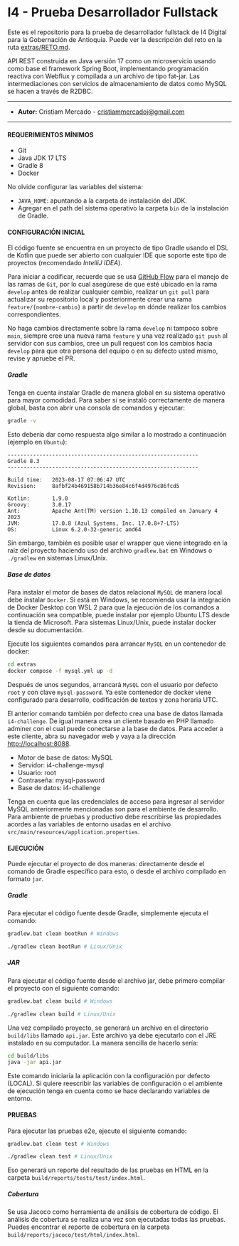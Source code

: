 # I4 - Prueba Desarrollador Fullstack #

Este es el repositorio para la prueba de desarrollador fullstack de I4 Digital para la Gobernación de Antioquia. Puede ver la descripción del reto en la ruta [extras/RETO.md](extras/RETO.pdf).

API REST construida en Java versión 17 como un microservicio usando como base el framework Spring Boot, implementando programación reactiva con Webflux y compilada a un archivo de tipo fat-jar. Las intermediaciones con servicios de almacenamiento de datos como MySQL se hacen a través de R2DBC.

----------
- **Autor:** Cristiam Mercado - <cristiammercadoj@gmail.com>
----------

#### **REQUERIMIENTOS MÍNIMOS** ####

- Git
- Java JDK 17 LTS
- Gradle 8
- Docker

No olvide configurar las variables del sistema:

- `JAVA_HOME`: apuntando a la carpeta de instalación del JDK.
- Agregar en el path del sistema operativo la carpeta `bin` de la instalación de Gradle.

#### **CONFIGURACIÓN INICIAL** ####

El código fuente se encuentra en un proyecto de tipo Gradle usando el DSL de Kotlin que puede ser abierto con cualquier IDE que soporte este tipo de proyectos (recomendado *IntelliJ IDEA*).

Para iniciar a codificar, recuerde que se usa [GitHub Flow](https://guides.github.com/introduction/flow/) para el manejo de las ramas de `Git`, por lo cual asegúrese de que esté ubicado en la rama `develop` antes de realizar cualquier cambio, realizar un `git pull` para actualizar su repositorio local y posteriormente crear una rama `feature/{nombre-cambio}` a partir de `develop` en dónde realizar los cambios correspondientes.

No haga cambios directamente sobre la rama `develop` ni tampoco sobre `main`, siempre cree una nueva rama `feature` y una vez realizado `git push` al servidor con sus cambios, cree un pull request con los cambios hacia `develop` para que otra persona del equipo o en su defecto usted mismo, revise y apruebe el PR.

##### **Gradle** #####

Tenga en cuenta instalar Gradle de manera global en su sistema operativo para mayor comodidad. Para saber si se instaló correctamente de manera global, basta con abrir una consola de comandos y ejecutar:

```bash
gradle -v
```

Esto debería dar como respuesta algo similar a lo mostrado a continuación (ejemplo en `Ubuntu`):

```
------------------------------------------------------------
Gradle 8.3
------------------------------------------------------------

Build time:   2023-08-17 07:06:47 UTC
Revision:     8afbf24b469158b714b36e84c6f4d4976c86fcd5

Kotlin:       1.9.0
Groovy:       3.0.17
Ant:          Apache Ant(TM) version 1.10.13 compiled on January 4 2023
JVM:          17.0.8 (Azul Systems, Inc. 17.0.8+7-LTS)
OS:           Linux 6.2.0-32-generic amd64

```

Sin embargo, también es posible usar el wrapper que viene integrado en la raíz del proyecto haciendo uso del archivo `gradlew.bat` en Windows o `./gradlew` en sistemas Linux/Unix.

##### **Base de datos** #####

Para instalar el motor de bases de datos relacional `MySQL` de manera local debe instalar `Docker`. Si está en Windows, se recomienda usar la integración de Docker Desktop con WSL 2 para que la ejecución de los comandos a continuación sea compatible, puede instalar por ejemplo Ubuntu LTS desde la tienda de Microsoft. Para sistemas Linux/Unix, puede instalar docker desde su documentación.

Ejecute los siguientes comandos para arrancar `MySQL` en un contenedor de docker:

```bash
cd extras
docker compose -f mysql.yml up -d
```

Después de unos segundos, arrancará `MySQL` con el usuario por defecto `root` y con clave `mysql-password`. Ya este contenedor de docker viene configurado para desarrollo, codificación de textos y zona horaria UTC.

El anterior comando también por defecto crea una base de datos llamada `i4-challenge`. De igual manera crea un cliente basado en PHP llamado adminer con el cual puede conectarse a la base de datos. Para acceder a este cliente, abra su navegador web y vaya a la dirección [http://localhost:8088](http://localhost:8088).

 - Motor de base de datos: MySQL
 - Servidor: i4-challenge-mysql
 - Usuario: root
 - Contraseña: mysql-password
 - Base de datos: i4-challenge

Tenga en cuenta que las credenciales de acceso para ingresar al servidor MySQL anteriormente mencionadas son para el ambiente de desarrollo. Para ambiente de pruebas y productivo debe rescribirse las propiedades acordes a las variables de entorno usadas en el archivo `src/main/resources/application.properties`.

#### **EJECUCIÓN** ####

Puede ejecutar el proyecto de dos maneras: directamente desde el comando de Gradle específico para esto, o desde el archivo compilado en formato `jar`.

##### **Gradle** #####

Para ejecutar el código fuente desde Gradle, simplemente ejecuta el comando:

```bash
gradlew.bat clean bootRun # Windows
```

```bash
./gradlew clean bootRun # Linux/Unix
```

##### **JAR** #####

Para ejecutar el código fuente desde el archivo jar, debe primero compilar el proyecto con el siguiente comando:

```bash
gradlew.bat clean build # Windows
```

```bash
./gradlew clean build # Linux/Unix
```

Una vez compilado proyecto, se generará un archivo en el directorio `build/libs` llamado `api.jar`. Este archivo ya debe ejecutarlo con el JRE instalado en su computador. La manera sencilla de hacerlo sería:

```bash
cd build/libs
java -jar api.jar
```

Este comando iniciaría la aplicación con la configuración por defecto (LOCAL). Si quiere reescribir las variables de configuración o el ambiente de ejecución tenga en cuenta como se hace declarando variables de entorno.

#### **PRUEBAS** ####

Para ejecutar las pruebas e2e, ejecute el siguiente comando:

```bash
gradlew.bat clean test # Windows
```

```bash
./gradlew clean test # Linux/Unix
```

Eso generará un reporte del resultado de las pruebas en HTML en la carpeta `build/reports/tests/test/index.html`.

##### **Cobertura** #####

Se usa Jacoco como herramienta de análisis de cobertura de código. El análisis de cobertura se realiza una vez son ejecutadas todas las pruebas. Puedes encontrar el reporte de cobertura en la carpeta `build/reports/jacoco/test/html/index.html`.
